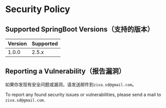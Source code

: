 
# Security Policy

## Supported SpringBoot Versions（支持的版本）

| Version | Supported          |
| ------- | ------------------ |
| 1.0.0   | 2.5.x              |

## Reporting a Vulnerability（报告漏洞）

如果你发现有安全问题或漏洞，请发送邮件到`ziva.sd@gmail.com`。

To report any found security issues or vulnerabilities, please send a mail to `ziva.sd@gmail.com`.
